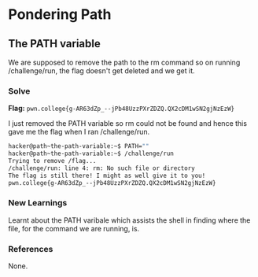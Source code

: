 # Pondering Path

## The PATH variable
We are supposed to remove the path to the rm command so on running /challenge/run, the flag doesn't get deleted and we get it. 

### Solve
**Flag:** `pwn.college{g-AR63dZp_--jPb48UzzPXrZDZQ.QX2cDM1wSN2gjNzEzW}`

I just removed the PATH variable so rm could not be found and hence this gave me the flag when I ran /challenge/run. 

```bash
hacker@path~the-path-variable:~$ PATH=""
hacker@path~the-path-variable:~$ /challenge/run 
Trying to remove /flag...
/challenge/run: line 4: rm: No such file or directory
The flag is still there! I might as well give it to you!
pwn.college{g-AR63dZp_--jPb48UzzPXrZDZQ.QX2cDM1wSN2gjNzEzW}
```

### New Learnings
Learnt about the PATH varibale which assists the shell in finding where the file, for the command we are running, is. 

### References 
None. 
